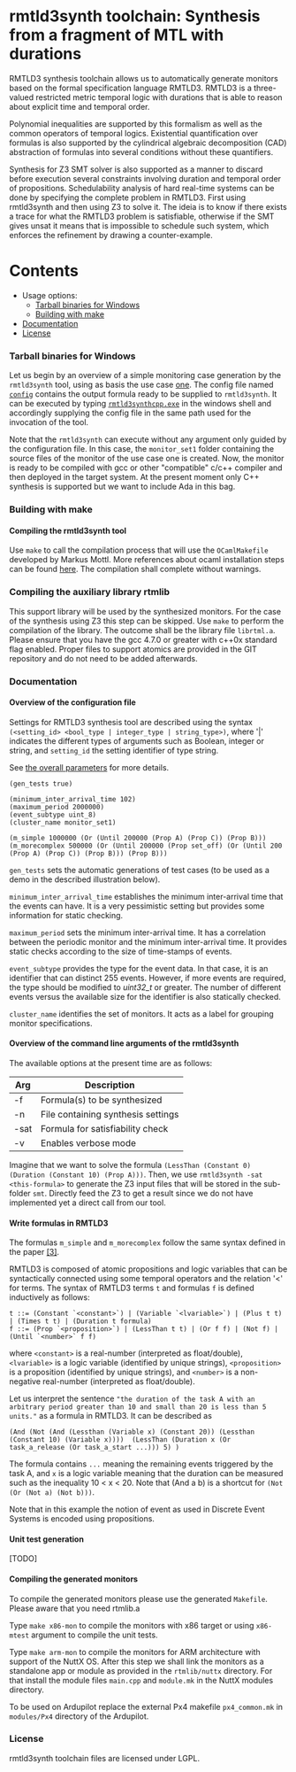 
rmtld3synth toolchain: Synthesis from a fragment of MTL with durations
===========================================

RMTLD3 synthesis toolchain allows us to automatically generate monitors based on the formal specification language RMTLD3. RMTLD3 is a three-valued restricted metric temporal logic with durations that is able to reason about explicit time and temporal order.

Polynomial inequalities are supported by this formalism as well as the common operators of temporal logics. Existential quantification over formulas is also supported by the cylindrical algebraic decomposition (CAD) abstraction of formulas into several conditions without these quantifiers.

Synthesis for Z3 SMT solver is also supported as a manner to discard before execution several constraints involving duration and temporal order of propositions. Schedulability analysis of hard real-time systems can be done by specifying the complete problem in RMTLD3. First using rmtld3synth and then using Z3 to solve it. The ideia is to know if there exists a trace for what the RMTLD3 problem is satisfiable, otherwise if the SMT gives unsat it means that is impossible to schedule such system, which enforces the refinement by drawing a counter-example.

# Contents

- Usage options:
  - [Tarball binaries for Windows](#tarball-binaries-for-windows)
  - [Building with make](#building-with-make)
- [Documentation](#documentation)
- [License](#license)

### Tarball binaries for Windows

Let us begin by an overview of a simple monitoring case generation by the `rmtld3synth` tool, using as basis the use case [one](http://rawgit.com/cistergit/rmtld3synth/master/doc/usecase1.html). The config file named [`config`](/bin/config?raw=true) contains the output formula ready to be supplied to `rmtld3synth`. It can be executed by typing [`rmtld3synthcpp.exe`](/bin/rmtld3synthcpp.exe?raw=true) in the windows shell and accordingly supplying the config file in the same path used for the invocation of the tool.

Note that the `rmtld3synth` can execute without any argument only guided by the configuration file. In this case, the `monitor_set1` folder containing the source files of the monitor of the use case one is created. Now, the monitor is ready to be compiled with gcc or other "compatible" c/c++ compiler and then deployed in the target system. At the present moment only C++ synthesis is supported but we want to include Ada in this bag.

### Building with make

#### Compiling the rmtld3synth tool
Use `make` to call the compilation process that will use the `OCamlMakefile` developed by Markus Mottl. More references about ocaml installation steps can be found [here](https://ocaml.org/docs/install.html). The compilation shall complete without warnings.

### Compiling the auxiliary library rtmlib
This support library will be used by the synthesized monitors. For the case of the synthesis using Z3 this step can be skipped.
Use `make` to perform the compilation of the library. The outcome shall be the library file `librtml.a`. Please ensure that you have the gcc 4.7.0 or greater with c++0x standard flag enabled. Proper files to support atomics are provided in the GIT repository and do not need to be added afterwards.

### Documentation

#### Overview of the configuration file

Settings for RMTLD3 synthesis tool are described using the syntax `(<setting_id> <bool_type | integer_type | string_type>)`, where '|' indicates the different types of arguments such as Boolean, integer or string, and `setting_id` the setting identifier of type string.

See [the overall parameters](rmtld3_parameters.md) for more details.

~~~~~~~~~~~~~~~~~~~~~{.lisp}
(gen_tests true)

(minimum_inter_arrival_time 102)
(maximum_period 2000000)
(event_subtype uint_8)
(cluster_name monitor_set1)

(m_simple 1000000 (Or (Until 200000 (Prop A) (Prop C)) (Prop B)))
(m_morecomplex 500000 (Or (Until 200000 (Prop set_off) (Or (Until 200 (Prop A) (Prop C)) (Prop B))) (Prop B)))

~~~~~~~~~~~~~~~~~~~~~

`gen_tests` sets the automatic generations of test cases (to be used as a demo in the described illustration below).

`minimum_inter_arrival_time` establishes the minimum inter-arrival time that the events can have. It is a very pessimistic setting but provides some information for static checking.

`maximum_period` sets the minimum inter-arrival time. It has a correlation between the periodic monitor and the minimum inter-arrival time. It provides static checks according to the size of time-stamps of events.

`event_subtype` provides the type for the event data. In that case, it is an identifier that can distinct 255 events. However, if more events are required, the type should be modified to *uint32_t* or greater. The number of different events versus the available size for the identifier is also statically checked.

`cluster_name` identifies the set of monitors. It acts as a label for grouping monitor specifications.

#### Overview of the command line arguments of the rmtld3synth

The available options at the present time are as follows:

Arg | Description
------|------
-f | Formula(s) to be synthesized
-n | File containing synthesis settings
-sat | Formula for satisfiability check
-v | Enables verbose mode

Imagine that we want to solve the formula `(LessThan (Constant 0) (Duration (Constant 10) (Prop A)))`. Then, we use `rmtld3synth -sat <this-formula>` to generate the Z3 input files that will be stored in the sub-folder `smt`. Directly feed the Z3 to get a result since we do not have implemented yet a direct call from our tool.

#### Write formulas in RMTLD3

The formulas `m_simple` and `m_morecomplex` follow the same syntax defined in the paper [[3]](http://link.springer.com/chapter/10.1007%2F978-3-319-23820-3_11).

RMTLD3 is composed of atomic propositions and logic variables that can be syntactically connected using some temporal operators and the relation '<' for terms. The syntax of RMTLD3 terms `t` and formulas `f` is defined inductively as follows:
```
t ::= (Constant `<constant>`) | (Variable `<lvariable>`) | (Plus t t) | (Times t t) | (Duration t formula)
f ::= (Prop `<proposition>`) | (LessThan t t) | (Or f f) | (Not f) | (Until `<number>` f f)
```
where `<constant>` is a real-number (interpreted as float/double), `<lvariable>` is a logic variable (identified by unique strings), `<proposition>` is a proposition (identified by unique strings), and `<number>` is a non-negative real-number (interpreted as float/double).

Let us interpret the sentence `"the duration of the task A with an arbitrary period greater than 10 and small than 20 is less than 5 units."`
as a formula in RMTLD3. It can be described as
```
(And (Not (And (Lessthan (Variable x) (Constant 20)) (Lessthan (Constant 10) (Variable x))))  (LessThan (Duration x (Or task_a_release (Or task_a_start ...))) 5) )

```
The formula contains `...` meaning the remaining events triggered by the task A, and `x` is a logic variable meaning that the duration can be measured such as the inequality 10 < x < 20. Note that (And a b) is a shortcut for `(Not (Or (Not a) (Not b)))`.

Note that in this example the notion of event as used in Discrete Event Systems is encoded using propositions.


#### Unit test generation

[TODO]

#### Compiling the generated monitors

To compile the generated monitors please use the generated `Makefile`. Please aware that you need rtmlib.a

Type `make x86-mon` to compile the monitors with x86 target or using `x86-mtest` argument to compile the unit tests.

Type `make arm-mon` to compile the monitors for ARM architecture with support of the NuttX OS. After this step we shall link the monitors as a standalone app or module as provided in the `rtmlib/nuttx` directory.
For that install the module files `main.cpp` and `module.mk` in the NuttX modules directory.

To be used on Ardupilot replace the external Px4 makefile `px4_common.mk` in `modules/Px4` directory of the Ardupilot.

### License

rmtld3synth toolchain files are licensed under LGPL.
